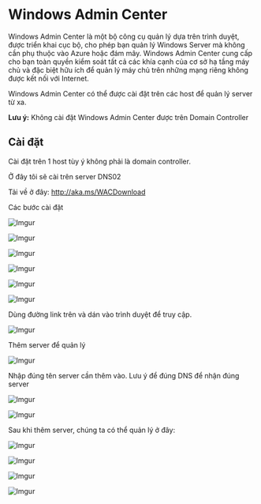 # Windows Admin Center

Windows Admin Center là một bộ công cụ quản lý dựa trên trình duyệt, được triển khai cục bộ, cho phép bạn quản lý Windows Server mà không cần phụ thuộc vào Azure hoặc đám mây. Windows Admin Center cung cấp cho bạn toàn quyền kiểm soát tất cả các khía cạnh của cơ sở hạ tầng máy chủ và đặc biệt hữu ích để quản lý máy chủ trên những mạng riêng không được kết nối với Internet.

Windows Admin Center có thể được cài đặt trên các host để quản lý server từ xa. 

**Lưu ý:** Không cài đặt Windows Admin Center được trên Domain Controller

## Cài đặt

Cài đặt trên 1 host tùy ý không phải là domain controller.

Ở đây tôi sẽ cài trên server DNS02

Tải về ở đây: http://aka.ms/WACDownload

Các bước cài đặt

![Imgur](https://i.imgur.com/h0Q42fi.png)

![Imgur](https://i.imgur.com/dvUP146.png)

![Imgur](https://i.imgur.com/phdfPIJ.png)

![Imgur](https://i.imgur.com/BU2O8rt.png)

![Imgur](https://i.imgur.com/P0v04KN.png)

![Imgur](https://i.imgur.com/bjjUvEE.png)

Dùng đường link trên và dán vào trình duyệt để truy cập.

![Imgur](https://i.imgur.com/mZu4l0R.png)

Thêm server để quản lý

![Imgur](https://i.imgur.com/ydtTmvN.png)

Nhập đúng tên server cần thêm vào. Lưu ý để đúng DNS để nhận đúng server

![Imgur](https://i.imgur.com/suVjgyF.png)

![Imgur](https://i.imgur.com/Q8C8MS4.png)

Sau khi thêm server, chúng ta có thể quản lý ở đây:

![Imgur](https://i.imgur.com/4BvUMRj.png)

![Imgur](https://i.imgur.com/zRVfArE.png)

![Imgur](https://i.imgur.com/lgZ51Iu.png)

![Imgur](https://i.imgur.com/Ga1SgV6.png)